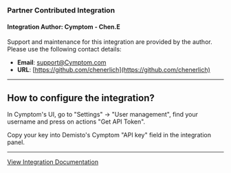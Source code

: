 ### Partner Contributed Integration
#### Integration Author: Cymptom - Chen.E
Support and maintenance for this integration are provided by the author. Please use the following contact details:
- **Email**: [support@Cymptom.com](mailto:support@Cymptom.com)
- **URL**: [https://github.com/chenerlich](https://github.com/chenerlich)
***
## How to configure the integration?

In Cymptom's UI, go to "Settings" -> "User management", find your username and press on actions "Get API Token".

Copy your key into Demisto's Cymptom "API key" field in the integration panel.

---
[View Integration Documentation](https://xsoar.pan.dev/docs/reference/integrations/cymptom)
